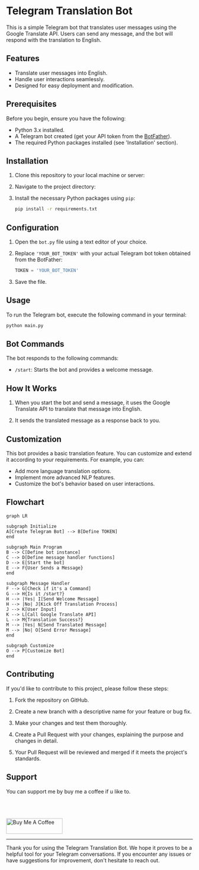 # Telegram Translation Bot

This is a simple Telegram bot that translates user messages using the Google Translate API. Users can send any message, and the bot will respond with the translation to English.

## Features

- Translate user messages into English.
- Handle user interactions seamlessly.
- Designed for easy deployment and modification.

## Prerequisites

Before you begin, ensure you have the following:

- Python 3.x installed.
- A Telegram bot created (get your API token from the [BotFather](https://core.telegram.org/bots#botfather)).
- The required Python packages installed (see 'Installation' section).

## Installation

1. Clone this repository to your local machine or server:

2. Navigate to the project directory:

3. Install the necessary Python packages using `pip`:

   ```bash
   pip install -r requirements.txt
   ```

## Configuration

1. Open the `bot.py` file using a text editor of your choice.

2. Replace `'YOUR_BOT_TOKEN'` with your actual Telegram bot token obtained from the BotFather:

   ```python
   TOKEN = 'YOUR_BOT_TOKEN'
   ```

3. Save the file.

## Usage

To run the Telegram bot, execute the following command in your terminal:

```bash
python main.py
```

## Bot Commands

The bot responds to the following commands:

- `/start`: Starts the bot and provides a welcome message.

## How It Works

1. When you start the bot and send a message, it uses the Google Translate API to translate that message into English.

2. It sends the translated message as a response back to you.

## Customization

This bot provides a basic translation feature. You can customize and extend it according to your requirements. For example, you can:

- Add more language translation options.
- Implement more advanced NLP features.
- Customize the bot's behavior based on user interactions.

## Flowchart

```mermaid
graph LR

subgraph Initialize
A[Create Telegram Bot] --> B[Define TOKEN]
end

subgraph Main Program
B --> C[Define bot instance]
C --> D[Define message handler functions]
D --> E[Start the bot]
E --> F{User Sends a Message}
end

subgraph Message Handler
F --> G[Check if it's a Command]
G --> H{Is it /start?}
H --> |Yes| I[Send Welcome Message]
H --> |No| J[Kick Off Translation Process]
J --> K[User Input]
K --> L[Call Google Translate API]
L --> M{Translation Success?}
M --> |Yes| N[Send Translated Message]
M --> |No| O[Send Error Message]
end

subgraph Customize
O --> P[Customize Bot]
end
```

## Contributing

If you'd like to contribute to this project, please follow these steps:

1. Fork the repository on GitHub.

2. Create a new branch with a descriptive name for your feature or bug fix.

3. Make your changes and test them thoroughly.

4. Create a Pull Request with your changes, explaining the purpose and changes in detail.

5. Your Pull Request will be reviewed and merged if it meets the project's standards.

## Support

You can support me by buy me a coffee if u like to.

<div align="left">
<!--   <h4>And you can also support me by <a href="https://www.buymeacoffee.com/azzar" target="_blank">buying me coffee</a></h4> -->
  <a href="https://www.buymeacoffee.com/azzar" target="_blank">
    <img src="https://cdn.buymeacoffee.com/buttons/v2/default-yellow.png" alt="Buy Me A Coffee" style="height: 42px !important;width: 151.9px !important; margin-top: 50px !important;">
  </a>
</div>

---

Thank you for using the Telegram Translation Bot. We hope it proves to be a helpful tool for your Telegram conversations. If you encounter any issues or have suggestions for improvement, don't hesitate to reach out.
